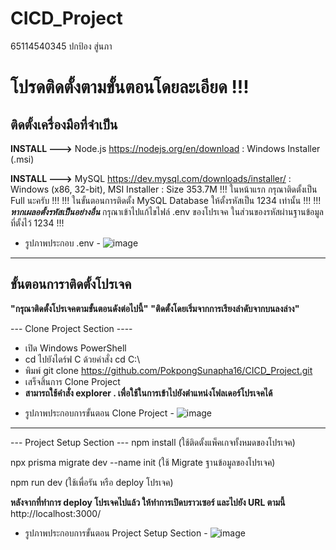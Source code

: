 # CICD_Project
65114540345  ปกป้อง สู่นภา

# โปรดติดตั้งตามขั้นตอนโดยละเอียด !!!

## ติดตั้งเครื่องมือที่จำเป็น
**INSTALL --->** Node.js
https://nodejs.org/en/download : Windows Installer (.msi)

**INSTALL --->** MySQL
https://dev.mysql.com/downloads/installer/ : Windows (x86, 32-bit), MSI Installer : Size 353.7M
!!! ในหน้าแรก กรุณาติดตั้งเป็น Full นะครับ !!!
!!! ในขั้นตอนการติดตั้ง MySQL Database ให้ตั้งรหัสเป็น 1234 เท่านั้น !!!
!!! ***หากเผลอตั้งรหัสเป็นอย่างอื่น*** กรุณาเข้าไปแก้ไขไฟล์ .env ของโปรเจค ในส่วนของรหัสผ่านฐานข้อมูลที่ตั้งไว้ 1234 !!!

- รูปภาพประกอบ .env -
![image](https://github.com/user-attachments/assets/1481c157-6e0e-4ff6-a812-cfadd2728110)


---------------------------------

## ขั้นตอนการาติดตั้งโปรเจค
**"กรุณาติดตั้งโปรเจคตามขั้นตอนดังต่อไปนี้"**
**"ติดตั้งโดยเริ่มจากการเรียงลำดับจากบนลงล่าง"**

--- Clone Project Section ----
* เปิด Windows PowerShell
* cd ไปยังไดร์ฟ C ด้วยคำสั่ง cd C:\
* พิมพ์ git clone https://github.com/PokpongSunapha16/CICD_Project.git
* เสร็จสิ้นการ Clone Project
* **สามารถใช้คำสั่ง explorer . เพื่อใช้ในการเข้าไปยังตำแหน่งโฟลเดอร์โปรเจคได้**

- รูปภาพประกอบการขั้นตอน Clone Project -
![image](https://github.com/user-attachments/assets/7e1006b7-d09e-4814-bfd2-dd64cd78c7f9)

---------------------------------

--- Project Setup Section ---
npm install
(ใช้ติดตั้งแพ็คเกจทั้งหมดของโปรเจค)

npx prisma migrate dev --name init
(ใช้ Migrate ฐานข้อมูลของโปรเจค)

npm run dev
(ใช้เพื่อรัน หรือ deploy โปรเจค)

**หลังจากที่ทำการ deploy โปรเจคไปแล้ว ให้ทำการเปิดบราวเซอร์ และไปยัง URL ตามนี้**
http://localhost:3000/

- รูปภาพประกอบการขั้นตอน Project Setup Section -
![image](https://github.com/user-attachments/assets/019834ab-553d-497e-a615-cce9daea32f6)

